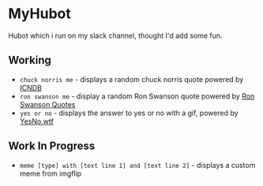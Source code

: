 # MyHubot
Hubot which i run on my slack channel, thought I'd add some fun.

## Working ##
- `chuck norris me` - displays a random chuck norris quote powered by [ICNDB](http://www.icndb.com/api/)
- `ron swanson me` - display a random Ron Swanson quote powered by [Ron Swanson Quotes](http://ron-swanson-quotes.herokuapp.com)
- `yes or no` - displays the answer to yes or no with a gif, powered by [YesNo.wtf](http://yesno.wtf)

## Work In Progress ##
- `meme [type] with [text line 1] and [text line 2]` - displays a custom meme from imgflip
